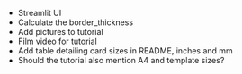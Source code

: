 * Streamlit UI
* Calculate the border_thickness
* Add pictures to tutorial
* Film video for tutorial
* Add table detailing card sizes in README, inches and mm
* Should the tutorial also mention A4 and template sizes?